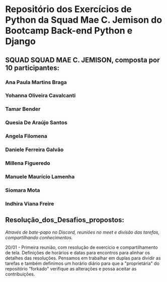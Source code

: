 # Repositório dos Exercícios de Python da Squad Mae C. Jemison do Bootcamp Back-end Python e Django

## SQUAD SQUAD MAE C. JEMISON, composta por 10 participantes:

### Ana Paula Martins Braga
### Yohanna Oliveira Cavalcanti
### Tamar Bender
### Quesia De Araújo Santos
### Angela Filomena
### Daniele Ferreira Galvão
### Millena Figueredo
### Manuele Maurício Lamenha
### Siomara Mota
### Indhira Viana Freire

## Resolução_dos_Desafios_propostos:

_Através de bate-papo no Discord, reuniões no meet e divisão das tarefas, compartilhando conhecimentos._

20/01 - Primeira reunião, com resolução de exercício e compartilhamento de tela. Definições de horários e datas para encontros para alinhar os detalhes das resoluções. Pensamos em trabalhar em duplas para dividir as tarefas e também definimos um horário diário para que a "proprietária" do repositório "forkado" verifique as alterações e possa aceitar as contribuições.